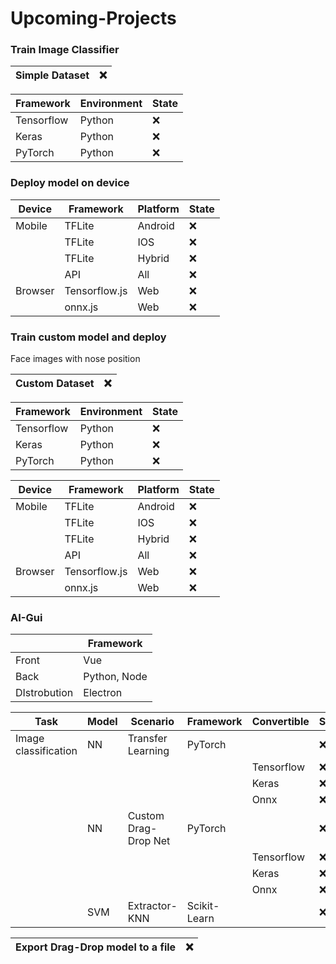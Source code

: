 
# Upcoming-Projects

### Train Image Classifier 

| Simple Dataset | :x: |
| ------ | ------ |

| Framework | Environment | State |
| ------ | ------ | ------ |
| Tensorflow | Python | :x: |
| Keras | Python | :x: |
| PyTorch | Python | :x: |

### Deploy model on device

| Device | Framework | Platform | State |
| ------ | ------ | ------ | ------ |
| Mobile | TFLite | Android  | :x: |
|  | TFLite |  IOS | :x: |
|  | TFLite |  Hybrid | :x: |
|  | API | All | :x: |
| Browser | Tensorflow.js | Web | :x: |
|  | onnx.js | Web | :x: |

### Train custom model and deploy

Face images with nose position

| Custom Dataset | :x: |
| ------ | ------ |

| Framework | Environment | State |
| ------ | ------ | ------ |
| Tensorflow | Python | :x: |
| Keras | Python | :x: |
| PyTorch | Python | :x: |

| Device | Framework | Platform | State |
| ------ | ------ | ------ | ------ |
| Mobile | TFLite | Android  | :x: |
|  | TFLite |  IOS | :x: |
|  | TFLite |  Hybrid | :x: |
|  | API | All | :x: |
| Browser | Tensorflow.js | Web | :x: |
|  | onnx.js | Web | :x: |

### AI-Gui

| | Framework | 
| ------ | ------ |
| Front | Vue |
| Back | Python, Node |
| DIstrobution | Electron |


| Task    | Model | Scenario | Framework | Convertible | State |
| ------ | ------ | ------ | ------ | ------ | ------ |
| Image classification | NN  | Transfer Learning | PyTorch |            | :x: |
|                      |     |                   |         | Tensorflow | :x: |
|                      |     |                   |         | Keras      | :x: |
|                      |     |                   |         | Onnx       | :x: |
|                      | NN  | Custom Drag-Drop Net        | PyTorch |  | :x: |
|                      |     |                   |         | Tensorflow | :x: |
|                      |     |                   |         | Keras      | :x: |
|                      |     |                   |         | Onnx       | :x: |
|                      | SVM | Extractor-KNN     | Scikit-Learn |       | :x: |

| Export Drag-Drop model to a file | :x: |
| ------ | ------ | 
